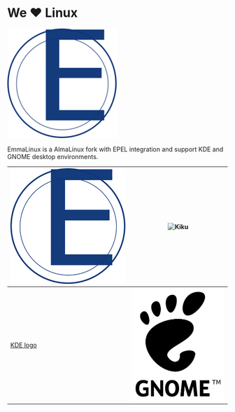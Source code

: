 # We ♥ Linux

<img src="./emmalinux-logo.svg" width="250" height="250" />

EmmaLinux is a AlmaLinux fork with EPEL integration and support KDE and GNOME desktop environments.

| ![EmmaLinux logo](./emmalinux-logo.svg) | ![Kiku](docs/snapshot/sub.jpeg) |
| --------------------------------------- | --------------------------------------- |
| [KDE logo](./kde-logo.svg)              | ![GNOME logo](./gnome-logo.svg) | 


<!--

**Here are some ideas to get you started:**

🙋‍♀️ A short introduction - what is your organization all about?
🌈 Contribution guidelines - how can the community get involved?
👩‍💻 Useful resources - where can the community find your docs? Is there anything else the community should know?
🍿 Fun facts - what does your team eat for breakfast?
🧙 Remember, you can do mighty things with the power of [Markdown](https://docs.github.com/github/writing-on-github/getting-started-with-writing-and-formatting-on-github/basic-writing-and-formatting-syntax)
-->
